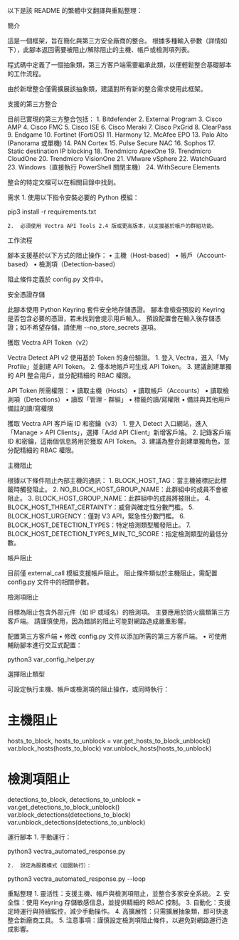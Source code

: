 以下是該 README 的繁體中文翻譯與重點整理：

簡介

這是一個框架，旨在簡化與第三方安全廠商的整合。
根據多種輸入參數（詳情如下），此腳本返回需要被阻止/解除阻止的主機、帳戶或檢測項列表。

程式碼中定義了一個抽象類，第三方客戶端需要繼承此類，以便輕鬆整合基礎腳本的工作流程。

由於新增整合僅需擴展該抽象類，建議對所有新的整合需求使用此框架。

支援的第三方整合

目前已實現的第三方整合包括：
	1.	Bitdefender
	2.	External Program
	3.	Cisco AMP
	4.	Cisco FMC
	5.	Cisco ISE
	6.	Cisco Meraki
	7.	Cisco PxGrid
	8.	ClearPass
	9.	Endgame
	10.	Fortinet (FortiOS)
	11.	Harmony
	12.	McAfee EPO
	13.	Palo Alto (Panorama 或單機)
	14.	PAN Cortex
	15.	Pulse Secure NAC
	16.	Sophos 
	17.	Static destination IP blocking
	18.	Trendmicro ApexOne
	19.	Trendmicro CloudOne
	20.	Trendmicro VisionOne
	21.	VMware vSphere
	22.	WatchGuard
	23.	Windows（直接執行 PowerShell 關閉主機）
	24.	WithSecure Elements

整合的特定文檔可以在相關目錄中找到。

需求
	1.	使用以下指令安裝必要的 Python 模組：

pip3 install -r requirements.txt


	2.	必須使用 Vectra API Tools 2.4 版或更高版本，以支援基於帳戶的群組功能。

工作流程

腳本支援基於以下方式的阻止操作：
	•	主機（Host-based）
	•	帳戶（Account-based）
	•	檢測項（Detection-based）

阻止條件定義於 config.py 文件中。

安全憑證存儲

此腳本使用 Python Keyring 套件安全地存儲憑證。
腳本會檢查預設的 Keyring 是否包含必要的憑證，若未找到會提示用戶輸入。
預設配置會在輸入後存儲憑證；如不希望存儲，請使用 --no_store_secrets 選項。

獲取 Vectra API Token（v2）

Vectra Detect API v2 使用基於 Token 的身份驗證。
	1.	登入 Vectra，進入「My Profile」並創建 API Token。
	2.	僅本地帳戶可生成 API Token。
	3.	建議創建單獨的 API 整合用戶，並分配精細的 RBAC 權限。

API Token 所需權限：
	•	讀取主機（Hosts）
	•	讀取帳戶（Accounts）
	•	讀取檢測項（Detections）
	•	讀取「管理 - 群組」
	•	標籤的讀/寫權限
	•	備註與其他用戶備註的讀/寫權限

獲取 Vectra API 客戶端 ID 和密鑰（v3）
	1.	登入 Detect 入口網站，進入「Manage > API Clients」，選擇「Add API Client」新增客戶端。
	2.	記錄客戶端 ID 和密鑰，這兩個信息將用於獲取 API Token。
	3.	建議為整合創建單獨角色，並分配精細的 RBAC 權限。

主機阻止

根據以下條件阻止內部主機的通訊：
	1.	BLOCK_HOST_TAG：當主機被標記此標籤時觸發阻止。
	2.	NO_BLOCK_HOST_GROUP_NAME：此群組中的成員不會被阻止。
	3.	BLOCK_HOST_GROUP_NAME：此群組中的成員將被阻止。
	4.	BLOCK_HOST_THREAT_CERTAINTY：威脅與確定性分數門檻。
	5.	BLOCK_HOST_URGENCY：僅對 V3 API，緊急性分數門檻。
	6.	BLOCK_HOST_DETECTION_TYPES：特定檢測類型觸發阻止。
	7.	BLOCK_HOST_DETECTION_TYPES_MIN_TC_SCORE：指定檢測類型的最低分數。

帳戶阻止

目前僅 external_call 模組支援帳戶阻止。
阻止條件類似於主機阻止，需配置 config.py 文件中的相關參數。

檢測項阻止

目標為阻止包含外部元件（如 IP 或域名）的檢測項。
主要應用於防火牆類第三方客戶端。
請謹慎使用，因為錯誤的阻止可能對網路造成嚴重影響。

配置第三方客戶端
	•	修改 config.py 文件以添加所需的第三方客戶端。
	•	可使用輔助腳本進行交互式配置：

python3 var_config_helper.py

選擇阻止類型

可設定執行主機、帳戶或檢測項的阻止操作，或同時執行：

# 主機阻止
hosts_to_block, hosts_to_unblock = var.get_hosts_to_block_unblock()
var.block_hosts(hosts_to_block)
var.unblock_hosts(hosts_to_unblock)

# 檢測項阻止
detections_to_block, detections_to_unblock = var.get_detections_to_block_unblock()
var.block_detections(detections_to_block)
var.unblock_detections(detections_to_unblock)

運行腳本
	1.	手動運行：

python3 vectra_automated_response.py

	2.	設定為服務模式（迴圈執行）：

python3 vectra_automated_response.py --loop

重點整理
	1.	靈活性：支援主機、帳戶與檢測項阻止，並整合多家安全系統。
	2.	安全性：使用 Keyring 存儲敏感信息，並提供精細的 RBAC 控制。
	3.	自動化：支援定時運行與持續監控，減少手動操作。
	4.	高擴展性：只需擴展抽象類，即可快速整合新廠商工具。
	5.	注意事項：謹慎設定檢測項阻止條件，以避免對網路運行造成影響。
